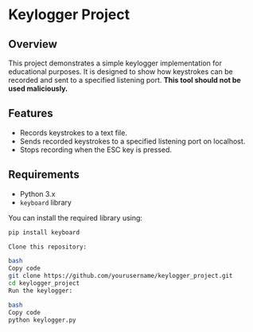 # Keylogger Project

## Overview
This project demonstrates a simple keylogger implementation for educational purposes. It is designed to show how keystrokes can be recorded and sent to a specified listening port. **This tool should not be used maliciously.**

## Features
- Records keystrokes to a text file.
- Sends recorded keystrokes to a specified listening port on localhost.
- Stops recording when the ESC key is pressed.

## Requirements
- Python 3.x
- `keyboard` library

You can install the required library using:
```bash
pip install keyboard

Clone this repository:

bash
Copy code
git clone https://github.com/yourusername/keylogger_project.git
cd keylogger_project
Run the keylogger:

bash
Copy code
python keylogger.py
